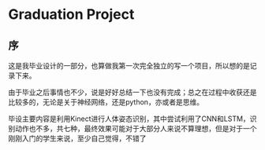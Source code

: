 # Graduation Project

## 序

这是我毕业设计的一部分，也算做我第一次完全独立的写一个项目，所以想的是记录下来。

由于毕业之后事情也不少，说是好好总结一下也没有完成；总之在过程中收获还是比较多的，无论是关于神经网络，还是python，亦或者是思维。

毕设主要内容是利用Kinect进行人体姿态识别，其中尝试利用了CNN和LSTM，识别动作也不多，共七种，最终效果可能对于大部分人来说不算理想，但是对于一个刚刚入门的学生来说，至少自己觉得，不错了
